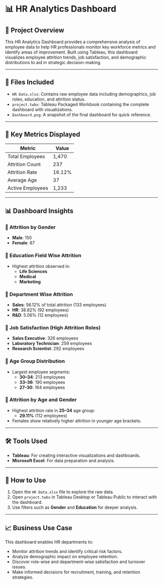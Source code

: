 # 📊 HR Analytics Dashboard

## 📝 Project Overview

This HR Analytics Dashboard provides a comprehensive analysis of employee data to help HR professionals monitor key workforce metrics and identify areas of improvement. Built using Tableau, this dashboard visualizes employee attrition trends, job satisfaction, and demographic distributions to aid in strategic decision-making.

---

## 📂 Files Included

- `HR Data.xlsx`: Contains raw employee data including demographics, job roles, education, and attrition status.
- `project.twbx`: Tableau Packaged Workbook containing the complete dashboard with visualizations.
- `Dashboard.png`: A snapshot of the final dashboard for quick reference.

---

## 📌 Key Metrics Displayed

| Metric              | Value         |
|---------------------|---------------|
| Total Employees     | 1,470         |
| Attrition Count     | 237           |
| Attrition Rate      | 16.12%        |
| Average Age         | 37            |
| Active Employees    | 1,233         |

---

## 📊 Dashboard Insights

### 🔹 Attrition by Gender
- **Male**: 150
- **Female**: 87

### 🔹 Education Field Wise Attrition
- Highest attrition observed in:
  - **Life Sciences**
  - **Medical**
  - **Marketing**

### 🔹 Department Wise Attrition
- **Sales**: 56.12% of total attrition (133 employees)
- **HR**: 38.82% (92 employees)
- **R&D**: 5.06% (12 employees)

### 🔹 Job Satisfaction (High Attrition Roles)
- **Sales Executive**: 326 employees
- **Laboratory Technician**: 259 employees
- **Research Scientist**: 292 employees

### 🔹 Age Group Distribution
- Largest employee segments:
  - **30–34**: 213 employees
  - **33–36**: 190 employees
  - **27–30**: 164 employees

### 🔹 Attrition by Age and Gender
- Highest attrition rate in **25–34** age group:
  - **29.11%** (112 employees)
- Females show relatively higher attrition in younger age brackets.

---

## 🛠️ Tools Used

- **Tableau**: For creating interactive visualizations and dashboards.
- **Microsoft Excel**: For data preparation and analysis.

---

## 🚀 How to Use

1. Open the `HR Data.xlsx` file to explore the raw data.
2. Open `project.twbx` in Tableau Desktop or Tableau Public to interact with the dashboard.
3. Use filters such as **Gender** and **Education** for deeper analysis.

---

## 📈 Business Use Case

This dashboard enables HR departments to:
- Monitor attrition trends and identify critical risk factors.
- Analyze demographic impact on employee retention.
- Discover role-wise and department-wise satisfaction and turnover issues.
- Make informed decisions for recruitment, training, and retention strategies.
